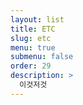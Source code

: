 ```yaml
---
layout: list
title: ETC
slug: etc
menu: true
submenu: false
order: 29
description: >
  이것저것
---
```

